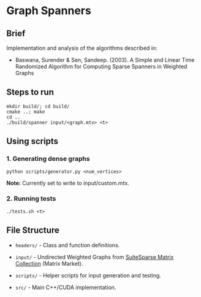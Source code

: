 # Graph Spanners

## Brief

Implementation and analysis of the algorithms described in:

- Baswana, Surender & Sen, Sandeep. (2003). A Simple and Linear Time Randomized Algorithm for Computing Sparse Spanners in Weighted Graphs

## Steps to run

```console
mkdir build/; cd build/
cmake ..; make
cd ..
./build/spanner input/<graph.mtx> <t>
```

## Using scripts

### 1. Generating dense graphs

```console
python scripts/generator.py <num_vertices>
```

**Note:** Currently set to write to input/custom.mtx.

### 2. Running tests

```console
./tests.sh <t>
```

## File Structure

- ``headers/`` - Class and function definitions.

- ``input/`` - Undirected Weighted Graphs from [SuiteSparse Matrix Collection](https://sparse.tamu.edu/) (Matrix Market).

- ``scripts/`` - Helper scripts for input generation and testing.

- ``src/`` - Main C++/CUDA implementation.
